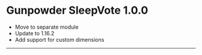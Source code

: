 # Gunpowder SleepVote 1.0.0

- Move to separate module
- Update to 1.16.2
- Add support for custom dimensions

---